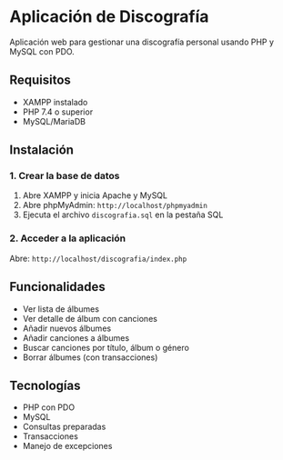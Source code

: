# Aplicación de Discografía

Aplicación web para gestionar una discografía personal usando PHP y MySQL con PDO.

## Requisitos
- XAMPP instalado
- PHP 7.4 o superior
- MySQL/MariaDB

## Instalación

### 1. Crear la base de datos
1. Abre XAMPP y inicia Apache y MySQL
2. Abre phpMyAdmin: `http://localhost/phpmyadmin`
3. Ejecuta el archivo `discografia.sql` en la pestaña SQL

### 2. Acceder a la aplicación
Abre: `http://localhost/discografia/index.php`

## Funcionalidades
- Ver lista de álbumes
- Ver detalle de álbum con canciones
- Añadir nuevos álbumes
- Añadir canciones a álbumes
- Buscar canciones por título, álbum o género
- Borrar álbumes (con transacciones)

## Tecnologías
- PHP con PDO
- MySQL
- Consultas preparadas
- Transacciones
- Manejo de excepciones
